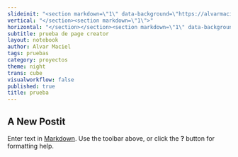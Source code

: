 ```yaml
---
slideinit: "<section markdown=\"1\" data-background=\"https://alvarmaciel.github.io/quintogrado/img/slidebackground.png\"><section markdown=\"1\">"
vertical: "</section><section markdown=\"1\">"
horizontal: "</section></section><section markdown=\"1\" data-background=\"https://alvarmaciel.github.io/quintogrado/img/slidebackground.png\"><section markdown=\"1\">"
subtitle: prueba de page creator
layout: notebook
author: Alvar Maciel
tags: pruebas
category: proyectos
theme: night
trans: cube
visualworkflow: false
published: true
title: prueba
---
```




## A New Postit

Enter text in [Markdown](http://daringfireball.net/projects/markdown/). Use the toolbar above, or click the **?** button for formatting help.
